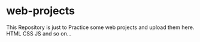 # web-projects
This Repository is just to Practice some web projects and upload them here. 
HTML
CSS
JS and so on...